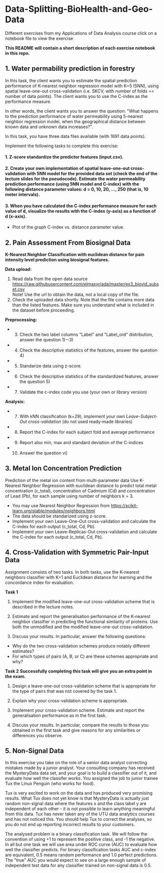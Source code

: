 # Data-Splitting-BioHealth-and-Geo-Data
Different exercises from my Applications of Data Analysis course click on a notebook file to view the exercise

**This README will contain a short description of each exercise notebook in this repo.**

**1.  Water permability prediction in forestry**
----------------
In this task, the client wants you to estimate the spatial prediction performance of K-nearest neighbor regression model with K=5 (5NN), using spatial leave-one-out cross-validation (i.e. SKCV, with number of folds == number of data points). The client wants you to use the C-index as the performance measure.  

In other words, the client wants you to answer the question: "What happens to the prediction performance of water permeability using 5-nearest neighbor regression model, when the geographical distance between known data and unknown data increases?".

In this task, you have three data files available (with 1691 data points).

Implement the following tasks to complete this exercise:

#### 1. Z-score standardize the predictor features (input.csv). 

#### 2. Create your own implementation of spatial leave-one-out cross-validation with 5NN model for the provided data set (check the end of the lecture slides for the pseudocode). Estimate the water permeability prediction performance (using 5NN model and C-index) with the following distance parameter values: d = 0, 10, 20, ..., 250 (that is, 10 meter intervals). 

#### 3. When you have calculated the C-index performance measure for each value of d, visualize the results with the C-index (y-axis) as a function of d (x-axis).

- Plot of the graph C-index vs. distance parameter value. 


**2. Pain Assessment From Biosignal Data**
--------------
**K-Nearest Neighbor Classification with euclidean distance for pain intensity level prediction using biosignal features.**

<b>Data upload:</b><br>
1. Read data from the open data source https://raw.githubusercontent.com/elmasyr/ada/master/ex3_biovid_subset.csv<br>
Note! Use the url to obtain the data, not a local copy of the file.<br>
2. Check the uploaded data shortly. Note that the file contains more data than the listed features. Make sure you understand what is included in the dataset before proceeding. 

<b>Preprocessing:</b><br>
- 3. Check the two label columns "Label" and "Label_ord" distribution, answer the question 1)--3)
- 4. Check the descriptive statistics of the features, answer the question 4)
- 5. Standarize data using z-score.
- 6. Check the descriptive statistics of the standardized features, answer the question 5)
- 7. Validate the c-index code you use (your own or library version)

<b>Analysis:</b><br>
- 7. With kNN classification (k=29), implement *your own Leave-Subject-Out cross-validation* (do not used ready-made libraries)<br>

- 8. Report the C-index for each subject fold and average performance
- 9. Report also min, max and standard deviation of the C-indices
- 10. Answer the question vi)


**3. Metal Ion Concentration Prediction**
--------------------------
Prediction of the metal ion content from multi-parameter data 
Use K-Nearest Neighbor Regression with euclidean distance to predict total metal concentration (c_total), concentration of Cadmium (Cd) and concentration of Lead (Pb), for each sample using number of neighbors k = 3.

- You may use Nearest Neighbor Regression from https://scikit-learn.org/stable/modules/neighbors.html 
- The data should be standarized using z-score.
- Implement your own Leave-One-Out cross-validation and calculate the C-index for each output (c_total, Cd, Pb). 
- Implement your own Leave-Replicas-Out cross-validation and calculate the C-index for each output (c_total, Cd, Pb).



**4.  Cross-Validation with Symmetric Pair-Input Data**
---------------
Assignment consists of two tasks. In both tasks, use the K-nearest neighbors classifier with K=1 and Euclidean distance for learning and the concordance index for evaluation.

**Task 1**
1. Implement the modified leave-one-out cross-validation scheme that is described in the lecture notes.

2. Estimate and report the generalisation performance of the K-nearest neighbor classifier in predicting the functional similarity of proteins. Use both the unmodified and the modified leave-one-out cross-validation.

3. Discuss your results. In particular, answer the following questions:
 - Why do the two cross-validation schemes produce notably different estimates?
 - For which types of pairs (A, B, or C) are these schemes appropriate and why?
 
 **Task 2**
 **Successfully completing this task will give you an extra point in the exam.**

1. Design a leave-one-out cross-validation scheme that is appropriate for the type of pairs that was not covered by the task 1.

2. Explain why your cross-validation scheme is appropriate.

3. Implement your cross-validation scheme. Estimate and report the generalisation performance as in the first task.

4. Discuss your results. In particular, compare the results to those you obtained in the first task and give reasons for any similarities or differences you observe.



**5. Non-Signal Data**
------------


In this exercise you take on the role of a senior data analyst correcting mistakes made by a junior analyst. Your consulting company has received the MysteryData data set, and your goal is to build a classifier out of it, and evaluate how well the classifer works. You assigned the job to junior trainee Tux the Linux Penguin (who works for food).

Tux is very excited to work on the data and has produced very promising results. What Tux does not yet know is that MysteryData is actually just random non-signal data where the features x and the class label y are independent of each other - it is not possible to learn anything meaningful from this data. Tux has never taken any of the UTU data analytics courses and has not noticed this. You should help Tux to correct the analyses, so you do not end up reporting incorrect results to your customers.

The analysed problem is a binary classification task. We will follow the convention of using +1 to represent the positive class, and -1 the negative. In all but one task we will use area under ROC curve (AUC) to evaluate how well the classifier predicts. For binary classification tasks AUC and c-index are equivalent, 0.5 means random performance and 1.0 perfect predictions. The "true" AUC you would expect to see on a large enough sample of independent test data for any classifier trained on non-signal data is 0.5.


